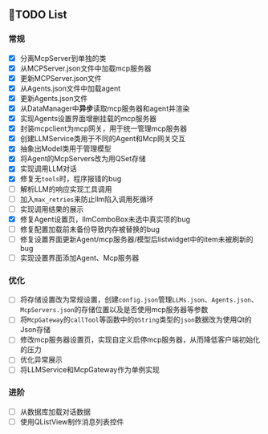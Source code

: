 ## 📃TODO List

### 常规

- [x] 分离McpServer到单独的类
- [x] 从MCPServer.json文件中加载mcp服务器
- [x] 更新MCPServer.json文件
- [x] 从Agents.json文件中加载agent
- [x] 更新Agents.json文件
- [x] 从DataManager中**异步**读取mcp服务器和agent并渲染
- [x] 实现Agents设置界面增删挂载的mcp服务器
- [x] 封装mcpclient为mcp网关，用于统一管理mcp服务器
- [x] 创建LLMService类用于不同的Agent和Mcp网关交互
- [x] 抽象出Model类用于管理模型
- [x] 将Agent的McpServers改为用QSet存储
- [x] 实现调用LLM对话
- [x] 修复无`tools`时，程序报错的bug
- [ ] 解析LLM的响应实现工具调用
- [ ] 加入`max_retries`来防止llm陷入调用死循环
- [ ] 实现调用结果的展示
- [x] 修复Agent设置页，llmComboBox未选中真实项的bug
- [ ] 修复配置加载前未备份导致内存被替换的bug
- [ ] 修复设置界面更新Agent/mcp服务器/模型后listwidget中的item未被刷新的bug
- [ ] 实现设置界面添加Agent、Mcp服务器

### 优化

- [ ] 将存储设置改为常规设置，创建`config.json`管理`LLMs.json`、`Agents.json`、`McpServers.json`的存储位置以及是否使用mcp服务器等参数
- [ ] 将`McpGateway`的`callTool`等函数中的`QString`类型的`json`数据改为使用Qt的Json存储
- [ ] 修改mcp服务器设置页，实现自定义启停mcp服务器，从而降低客户端初始化的压力
- [ ] 优化异常展示
- [ ] 将LLMService和McpGateway作为单例实现

### **进阶**

- [ ] 从数据库加载对话数据
- [ ] 使用QListView制作消息列表控件
